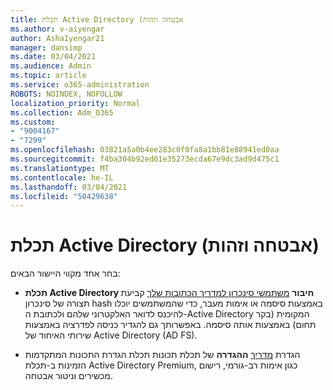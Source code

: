 ```yaml
---
title: תכלת Active Directory (אבטחה וזהות
ms.author: v-aiyengar
author: AshaIyengar21
manager: dansimp
ms.date: 03/04/2021
ms.audience: Admin
ms.topic: article
ms.service: o365-administration
ROBOTS: NOINDEX, NOFOLLOW
localization_priority: Normal
ms.collection: Adm_O365
ms.custom:
- "9004167"
- "7299"
ms.openlocfilehash: 03821a5a0b4ee283c0f0fa8a1bb81e88941ed0aa
ms.sourcegitcommit: f4ba304b92ed01e35273ecda67e9dc3ad9d475c1
ms.translationtype: MT
ms.contentlocale: he-IL
ms.lasthandoff: 03/04/2021
ms.locfileid: "50429638"
---
```

# <a name="azure-active-directory-security-and-identity"></a>תכלת Active Directory (אבטחה וזהות)

בחר אחד מקווי היישור הבאים:

- **תכלת Active Directory חיבור** [משתמשי סינכרון למדריך הכתובות שלך](https://go.microsoft.com/fwlink/?linkid=2071310) קביעת תצורה של סינכרון hash באמצעות סיסמה או אימות מעבר, כדי שהמשתמשים יוכלו להיכנס לדואר האלקטרוני שלהם ולכתובת ה-Active Directory המקומית (בקר תחום) באמצעות אותה סיסמה. באפשרותך גם להגדיר כניסה לפדרציה באמצעות שירותי האיחוד של Active Directory (AD FS).

- הגדרת [מדריך](https://go.microsoft.com/fwlink/?linkid=2134390) **ההגדרה** של תכלת תכונות תכלת הגדרת התכונות המתקדמות הזמינות ב-תכלת Active Directory Premium, כגון אימות רב-גורמי, רישום מכשירים וניטור אבטחה.
